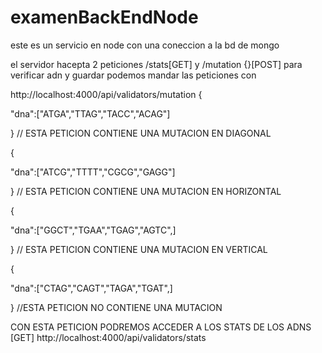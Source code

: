# examenBackEndNode

este es un servicio en node con una coneccion a la bd de mongo 

el servidor hacepta 2 peticiones /stats[GET] y /mutation {}[POST]
para verificar adn y guardar podemos mandar las peticiones con 

http://localhost:4000/api/validators/mutation
{

"dna":["ATGA","TTAG","TACC","ACAG"]

}
// ESTA PETICION CONTIENE UNA MUTACION EN DIAGONAL


{

"dna":["ATCG","TTTT","CGCG","GAGG"]

}
// ESTA PETICION CONTIENE UNA MUTACION EN HORIZONTAL

{

"dna":["GGCT","TGAA","TGAG","AGTC",]

}
// ESTA PETICION CONTIENE UNA MUTACION EN VERTICAL

{

"dna":["CTAG","CAGT","TAGA","TGAT",]

}
//ESTA PETICION NO CONTIENE UNA MUTACION



CON ESTA PETICION PODREMOS ACCEDER A LOS STATS DE LOS ADNS [GET]
http://localhost:4000/api/validators/stats

